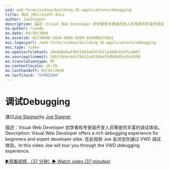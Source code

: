 ```yaml
---
uid: web-forms/videos/building-35-applications/debugging
title: 调试 |Microsoft Docs
author: JoeStagner
description: 描述：Visual Web Developer 初学者和专家级开发人员等提供丰富的调试体验。 在本视频中 Joe 会浏览你通过 VW...
ms.author: riande
ms.date: 04/30/2009
ms.assetid: d17389d8-3824-4900-9309-92d49bb756b1
msc.legacyurl: /web-forms/videos/building-35-applications/debugging
msc.type: video
ms.openlocfilehash: a9e8d6ebaf9d72463a6f67b11a28db32df5cd46f
ms.sourcegitcommit: 24b1f6decbb17bb22a45166e5fdb0845c65af498
ms.translationtype: MT
ms.contentlocale: zh-CN
ms.lasthandoff: 03/01/2019
ms.locfileid: "57065384"
---
```

<a name="debugging"></a><span data-ttu-id="5e896-104">调试</span><span class="sxs-lookup"><span data-stu-id="5e896-104">Debugging</span></span>
====================
<span data-ttu-id="5e896-105">通过[Joe Stagner](https://github.com/JoeStagner)</span><span class="sxs-lookup"><span data-stu-id="5e896-105">by [Joe Stagner](https://github.com/JoeStagner)</span></span>

<span data-ttu-id="5e896-106">描述：Visual Web Developer 初学者和专家级开发人员等提供丰富的调试体验。</span><span class="sxs-lookup"><span data-stu-id="5e896-106">Description: Visual Web Developer offers a rich debugging experience for beginners and expert developer alike.</span></span> <span data-ttu-id="5e896-107">在此视频 Joe 会浏览你通过 VWD 调试体验。</span><span class="sxs-lookup"><span data-stu-id="5e896-107">In this video Joe will tour you through the VWD debugging experience.</span></span>

[<span data-ttu-id="5e896-108">&#9654;观看视频 （37 分钟）</span><span class="sxs-lookup"><span data-stu-id="5e896-108">&#9654; Watch video (37 minutes)</span></span>](https://channel9.msdn.com/Blogs/ASP-NET-Site-Videos/debugging)
